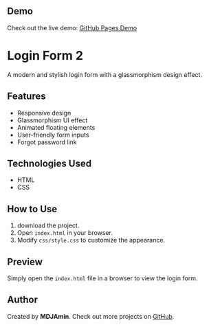 ## Demo

Check out the live demo: [GitHub Pages Demo](https://mdjamin.github.io/Cool-Login-Form/)

# Login Form 2

A modern and stylish login form with a glassmorphism design effect.

## Features
- Responsive design
- Glassmorphism UI effect
- Animated floating elements
- User-friendly form inputs
- Forgot password link

## Technologies Used
- HTML
- CSS

## How to Use
1. download the project.
2. Open `index.html` in your browser.
3. Modify `css/style.css` to customize the appearance.

## Preview
Simply open the `index.html` file in a browser to view the login form.

## Author
Created by **MDJAmin**. Check out more projects on [GitHub](https://github.com/MDJAmin).